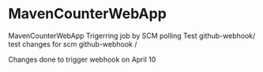 # MavenCounterWebApp
MavenCounterWebApp
Trigerring job by SCM polling Test
github-webhook/
test changes for scm
github-webhook /



Changes done to trigger webhook on April 10
